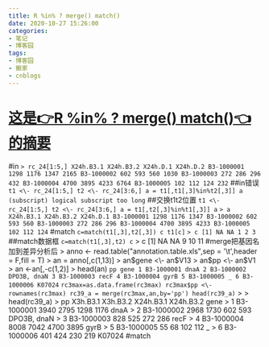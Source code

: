 ```yaml
---
title: R %in% ? merge() match()
date: 2020-10-27 15:26:00
categories:
- 笔记
- 博客园
tags:
- 博客园
- 搬家
- cnblogs
---
```

# [这是👉R %in% ? merge() match()👈的摘要](../../../../2020/10/27/cnblog_13888455/)
<!--more-->
#in ``` > rc_24[1:5,] X24h.B3.1 X24h.B3.2 X24h.D.1 X24h.D.2 B3-1000001 1298
1176 1347 2165 B3-1000002 602 593 560 1030 B3-1000003 272 286 296 432
B3-1000004 4700 3895 4233 6764 B3-1000005 102 112 124 232 ``` ##in错误 ``` t1
<\- rc_24[1:5,] t2 <\- rc_24[3:6,] a = t1[,t1[,3]%in%t2[,3]] a ```
`(subscript) logical subscript too long` ##交换t1t2位置 ``` t1 <\- rc_24[1:5,] t2
<\- rc_24[3:6,] a = t1[,t2[,3]%in%t1[,3]] a ``` ``` > a X24h.B3.1 X24h.B3.2
X24h.D.1 B3-1000001 1298 1176 1347 B3-1000002 602 593 560 B3-1000003 272 286
296 B3-1000004 4700 3895 4233 B3-1000005 102 112 124 ``` #match ```
c=match(t1[,3],t2[,3]) c t1[c] ``` ``` > c [1] NA NA 1 2 3 ``` ##match数据框 ```
c=match(t1[,3],t2) c ``` > c [1] NA NA 9 10 11 #merge把基因名加到差异分析后 > anno <\-
read.table("annotation.table.xls",sep = '\t',header = F,fill = T) > an =
anno[,c(1,13)] > an$gene <\- an$V13 > an$pp <\- an$V1 > an <-an[,-c(1,2)] >
head(an) ``` pp gene 1 B3-1000001 dnaA 2 B3-1000002 DPO3B, dnaN 3 B3-1000003
recF 4 B3-1000004 gyrB 5 B3-1000005 _ 6 B3-1000006 K07024 ``` ```
rc3max=as.data.frame(rc3max) rc3max$pp <\- rownames(rc3max) rc39_a =
merge(rc3max,an,by='pp') head(rc39_a) ``` > > head(rc39_a) > pp X3h.B3.1
X3h.B3.2 X24h.B3.1 X24h.B3.2 gene > 1 B3-1000001 3940 2795 1298 1176 dnaA > 2
B3-1000002 2968 1730 602 593 DPO3B, dnaN > 3 B3-1000003 828 525 272 286 recF >
4 B3-1000004 8008 7042 4700 3895 gyrB > 5 B3-1000005 55 68 102 112 _ > 6
B3-1000006 401 424 230 219 K07024 #match


